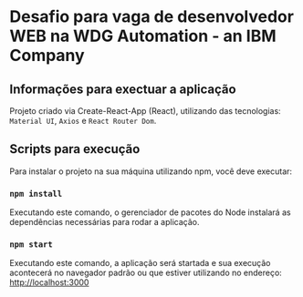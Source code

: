 # Desafio para vaga de desenvolvedor WEB na WDG Automation - an IBM Company

## Informações para exectuar a aplicação

Projeto criado via Create-React-App (React), utilizando das tecnologias: `Material UI`, `Axios` e `React Router Dom`.

## Scripts para execução

Para instalar o projeto na sua máquina utilizando npm, você deve executar:

### `npm install`

Executando este comando, o gerenciador de pacotes do Node instalará as dependências necessárias para rodar a aplicação.

### `npm start`

Executando este comando, a aplicação será startada e sua execução acontecerá no navegador padrão ou que estiver utilizando
no endereço: [http://localhost:3000](http://localhost:3000)


